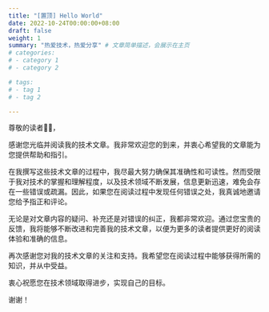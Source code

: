 ```yaml
---
title: "[置顶] Hello World"
date: 2022-10-24T00:00:00+08:00
draft: false
weight: 1
summary: "热爱技术，热爱分享" # 文章简单描述，会展示在主页
# categories:
# - category 1
# - category 2

# tags:
# - tag 1
# - tag 2

---
```


尊敬的读者🙋‍♂️，

感谢您光临并阅读我的技术文章。我非常欢迎您的到来，并衷心希望我的文章能为您提供帮助和指引。

在我撰写这些技术文章的过程中，我尽最大努力确保其准确性和可读性。然而受限于我对技术的掌握和理解程度，以及技术领域不断发展，信息更新迅速，难免会存在一些错误或疏漏。因此，如果您在阅读过程中发现任何错误之处，我真诚地邀请您给予指正和评论。

无论是对文章内容的疑问、补充还是对错误的纠正，我都非常欢迎。通过您宝贵的反馈，我将能够不断改进和完善我的技术文章，以便为更多的读者提供更好的阅读体验和准确的信息。

再次感谢您对我的技术文章的关注和支持。我希望您在阅读过程中能够获得所需的知识，并从中受益。

衷心祝愿您在技术领域取得进步，实现自己的目标。

谢谢！


